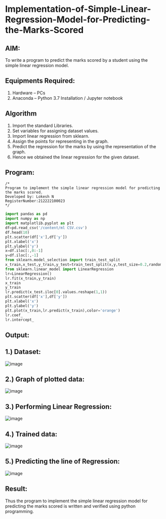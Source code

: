 # Implementation-of-Simple-Linear-Regression-Model-for-Predicting-the-Marks-Scored

## AIM:
To write a program to predict the marks scored by a student using the simple linear regression model.

## Equipments Required:
1. Hardware – PCs
2. Anaconda – Python 3.7 Installation / Jupyter notebook

## Algorithm
1. Import the standard Libraries.
2. Set variables for assigning dataset values.
3. Import linear regression from sklearn.
4. Assign the points for representing in the graph.
5. Predict the regression for the marks by using the representation of the graph.
6. Hence we obtained the linear regression for the given dataset.

## Program:
```
/*
Program to implement the simple linear regression model for predicting the marks scored.
Developed by: Lokesh N
RegisterNumber:212222100023  
*/
```
```python
import pandas as pd
import numpy as np
import matplotlib.pyplot as plt
df=pd.read_csv('/content/ml CSV.csv')
df.head(10)
plt.scatter(df['x'],df['y'])
plt.xlabel('x')
plt.ylabel('y')
x=df.iloc[:,0:-1]
y=df.iloc[:,-1]
from sklearn.model_selection import train_test_split
x_train,x_test,y_train,y_test=train_test_split(x,y,test_size=0.2,random_state=0)
from sklearn.linear_model import LinearRegression
lr=LinearRegression()
lr.fit(x_train,y_train)
x_train
y_train
lr.predict(x_test.iloc[0].values.reshape(1,1))
plt.scatter(df['x'],df['y'])
plt.xlabel('x')
plt.ylabel('y')
plt.plot(x_train,lr.predict(x_train),color='orange')
lr.coef_
lr.intercept_
```

## Output:
## 1.) Dataset:
![image](https://github.com/lokeshnarayanan/Implementation-of-Simple-Linear-Regression-Model-for-Predicting-the-Marks-Scored/assets/119393019/e361ad83-5966-4fbd-b5ec-6a02c31f75ef)

## 2.) Graph of plotted data:
![image](https://github.com/lokeshnarayanan/Implementation-of-Simple-Linear-Regression-Model-for-Predicting-the-Marks-Scored/assets/119393019/e1189e3e-1e84-4fdd-b35f-0a8eae5e16a7)


## 3.) Performing Linear Regression:
![image](https://github.com/lokeshnarayanan/Implementation-of-Simple-Linear-Regression-Model-for-Predicting-the-Marks-Scored/assets/119393019/5f95b265-8bc5-45b8-bc17-4004981f3141)


## 4.) Trained data:
![image](https://github.com/lokeshnarayanan/Implementation-of-Simple-Linear-Regression-Model-for-Predicting-the-Marks-Scored/assets/119393019/6fe2147a-28b3-44ae-aea9-a8c33dcf2779)


## 5.) Predicting the line of Regression:
![image](https://github.com/lokeshnarayanan/Implementation-of-Simple-Linear-Regression-Model-for-Predicting-the-Marks-Scored/assets/119393019/3ca90e9a-17bc-4223-90fa-9ff325bd47af)


## Result:
Thus the program to implement the simple linear regression model for predicting the marks scored is written and verified using python programming.
